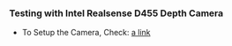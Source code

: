 ### Testing with Intel Realsense D455 Depth Camera
- To Setup the Camera, Check: [a link](https://github.com/Shaxpy/Raspberry-Pi4/tree/master/Intel_D455/OpenCV_cpp)
